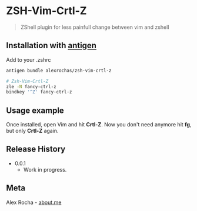 # ZSH-Vim-Crtl-Z
> ZShell plugin for less painfull change between vim and zshell

## Installation with [antigen](https://github.com/zsh-users/antigen)

Add to your .zshrc

```sh
antigen bundle alexrochas/zsh-vim-crtl-z

# Zsh-Vim-Crtl-Z
zle -N fancy-ctrl-z
bindkey '^Z' fancy-ctrl-z
```

## Usage example

Once installed, open Vim and hit **Crtl-Z**. Now you don't need anymore hit **fg**, but only **Crtl-Z** again.

## Release History

* 0.0.1
    * Work in progress.

## Meta

Alex Rocha - [about.me](http://about.me/alex.rochas)
